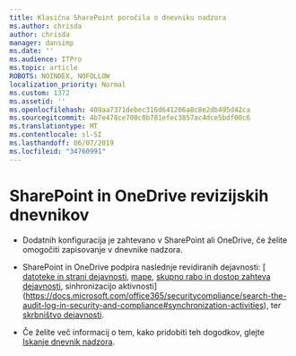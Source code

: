 ```yaml
---
title: Klasična SharePoint poročila o dnevniku nadzora
ms.author: chrisda
author: chrisda
manager: dansimp
ms.date: ''
ms.audience: ITPro
ms.topic: article
ROBOTS: NOINDEX, NOFOLLOW
localization_priority: Normal
ms.custom: 1372
ms.assetid: ''
ms.openlocfilehash: 409aa7371debec316d641206a8c8e2db495d42ca
ms.sourcegitcommit: 4b7e478ce700c0b781efec3857ac4dce5bdf00c6
ms.translationtype: MT
ms.contentlocale: sl-SI
ms.lasthandoff: 06/07/2019
ms.locfileid: "34760991"
---
```

# <a name="sharepoint-and-onedrive-audit-logs"></a>SharePoint in OneDrive revizijskih dnevnikov

- Dodatnih konfiguracija je zahtevano v SharePoint ali OneDrive, če želite omogočiti zapisovanje v dnevnike nadzora.

- SharePoint in OneDrive podpira naslednje revidiranih dejavnosti: [ [datoteke in strani dejavnosti](https://docs.microsoft.com/office365/securitycompliance/search-the-audit-log-in-security-and-compliance#file-and-page-activities), [mape](https://docs.microsoft.com/office365/securitycompliance/search-the-audit-log-in-security-and-compliance#folder-activities), [skupno rabo in dostop zahteva dejavnosti](https://docs.microsoft.com/office365/securitycompliance/search-the-audit-log-in-security-and-compliance#sharing-and-access-request-activities), sinhronizacijo aktivnosti](https://docs.microsoft.com/office365/securitycompliance/search-the-audit-log-in-security-and-compliance#synchronization-activities), ter [skrbništvo dejavnosti](https://docs.microsoft.com/office365/securitycompliance/search-the-audit-log-in-security-and-compliance#site-administration-activities).

- Če želite več informacij o tem, kako pridobiti teh dogodkov, glejte [Iskanje dnevnik nadzora](https://docs.microsoft.com/office365/securitycompliance/search-the-audit-log-in-security-and-compliance#search-the-audit-log).